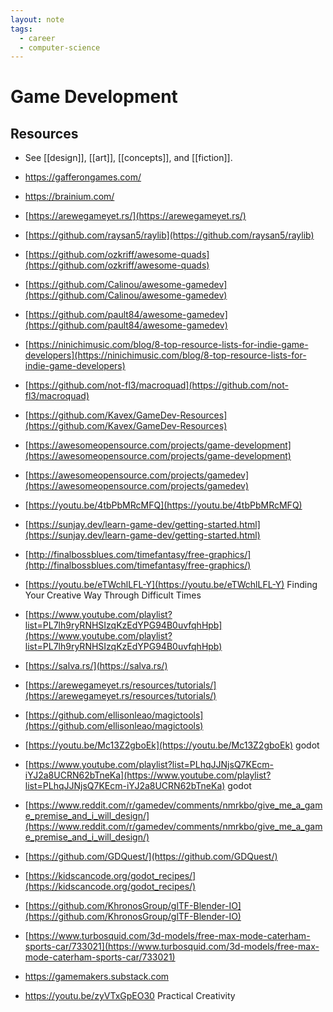 ```yaml
---
layout: note
tags:
  - career
  - computer-science
---
```


# Game Development

## Resources

- See [[design]], [[art]], [[concepts]], and [[fiction]].

- https://gafferongames.com/

- https://brainium.com/

- [https://arewegameyet.rs/](https://arewegameyet.rs/)

- [https://github.com/raysan5/raylib](https://github.com/raysan5/raylib)

- [https://github.com/ozkriff/awesome-quads](https://github.com/ozkriff/awesome-quads)

- [https://github.com/Calinou/awesome-gamedev](https://github.com/Calinou/awesome-gamedev)

- [https://github.com/pault84/awesome-gamedev](https://github.com/pault84/awesome-gamedev)

- [https://ninichimusic.com/blog/8-top-resource-lists-for-indie-game-developers](https://ninichimusic.com/blog/8-top-resource-lists-for-indie-game-developers)

- [https://github.com/not-fl3/macroquad](https://github.com/not-fl3/macroquad)

- [https://github.com/Kavex/GameDev-Resources](https://github.com/Kavex/GameDev-Resources)

- [https://awesomeopensource.com/projects/game-development](https://awesomeopensource.com/projects/game-development)

- [https://awesomeopensource.com/projects/gamedev](https://awesomeopensource.com/projects/gamedev)

- [https://youtu.be/4tbPbMRcMFQ](https://youtu.be/4tbPbMRcMFQ)

- [https://sunjay.dev/learn-game-dev/getting-started.html](https://sunjay.dev/learn-game-dev/getting-started.html)

- [http://finalbossblues.com/timefantasy/free-graphics/](http://finalbossblues.com/timefantasy/free-graphics/)

- [https://youtu.be/eTWchlLFL-Y](https://youtu.be/eTWchlLFL-Y) Finding Your Creative Way Through Difficult Times

- [https://www.youtube.com/playlist?list=PL7lh9ryRNHSIzqKzEdYPG94B0uvfqhHpb](https://www.youtube.com/playlist?list=PL7lh9ryRNHSIzqKzEdYPG94B0uvfqhHpb)

- [https://salva.rs/](https://salva.rs/)

- [https://arewegameyet.rs/resources/tutorials/](https://arewegameyet.rs/resources/tutorials/)

- [https://github.com/ellisonleao/magictools](https://github.com/ellisonleao/magictools)

- [https://youtu.be/Mc13Z2gboEk](https://youtu.be/Mc13Z2gboEk) godot

- [https://www.youtube.com/playlist?list=PLhqJJNjsQ7KEcm-iYJ2a8UCRN62bTneKa](https://www.youtube.com/playlist?list=PLhqJJNjsQ7KEcm-iYJ2a8UCRN62bTneKa) godot

- [https://www.reddit.com/r/gamedev/comments/nmrkbo/give_me_a_game_premise_and_i_will_design/](https://www.reddit.com/r/gamedev/comments/nmrkbo/give_me_a_game_premise_and_i_will_design/)

- [https://github.com/GDQuest/](https://github.com/GDQuest/)

- [https://kidscancode.org/godot_recipes/](https://kidscancode.org/godot_recipes/)

- [https://github.com/KhronosGroup/glTF-Blender-IO](https://github.com/KhronosGroup/glTF-Blender-IO)

- [https://www.turbosquid.com/3d-models/free-max-mode-caterham-sports-car/733021](https://www.turbosquid.com/3d-models/free-max-mode-caterham-sports-car/733021)

- https://gamemakers.substack.com

- https://youtu.be/zyVTxGpEO30 Practical Creativity
